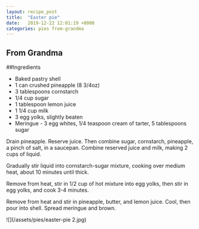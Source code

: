 ```yaml
---
layout: recipe_post
title:  "Easter pie"
date:   2019-12-22 12:01:19 +0000
categories: pies from-grandma
---
```


## From Grandma
##Ingredients
* Baked pastry shell
* 1 can crushed pineapple (8 3/4oz)
* 3 tablespoons cornstarch
* 1/4 cup sugar
* 1 tablespoon lemon juice
* 1 1/4 cup milk
* 3 egg yolks, slightly beaten
* Meringue - 3 egg whites, 1/4 teaspoon cream of tarter, 5 tablespoons sugar


Drain pineapple. Reserve juice. Then combine sugar, cornstarch, pineapple, a pinch of salt, in a saucepan. Combine reserved juice and milk, making 2 cups of liquid.


 Gradually stir liquid into cornstarch-sugar mixture, cooking over medium heat, about 10 minutes until thick.


 Remove from heat, stir in 1/2 cup of hot mixture into egg yolks, then stir in egg yolks, and cook 3-4 minutes.


 Remove from heat and stir in pineapple, butter, and lemon juice. Cool, then pour into shell. Spread meringue and brown.


![](/assets/pies/easter-pie 2.jpg)